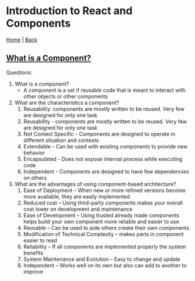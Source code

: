 # Introduction to React and Components

[Home](/README.md) | [Back](/301-main/301TableofContents.md)

## [What is a Component?](https://www.tutorialspoint.com/software_architecture_design/component_based_architecture.htm) 

Questions:

  1. What is a component?
     <ul>
      <li> A component is a set if reusable code that is meant to interact with other objects or other components</li>
      </ul>
  1. What are the characteristics a component?
      <ol>
        <li>	Reusability: components are mostly written to be reused. Very few are designed for only one task </li>
        <li>	Reusability - components are mostly written to be reused. Very few are designed for only one task</li>
        <li> 	Not Context Specific - Components are designed to operate in different situation and contests </li>
        <li> 	Extendable - Can be used with existing components to provide new behavior </li>
        <li> 	Encapsulated - Does not expose internal process while executing code</li>
        <li>	Independent - Components are designed to have few dependencies on others </li>
      </ol>
  1. What are the advantages of using component-based architecture?
      <ol>
        <li>	Ease of Deployment – When new or more refined versions become more available, they are easily implemented</li>
        <li>	Reduced cost – Using third-party components makes your overall cost lower on development and maintenance</li>
        <li>	Ease of Development – Using trusted already made components helps build your own component more reliable and easier to use</li>
        <li>	Reusable – Can be used to aide others create their own components </li>
        <li>	Modification of Technical Complexity – makes parts in component easier to read</li>
        <li>	Reliability – If all components are implemented properly the system benefits</li>
        <li>	System Maintenance and Evolution – Easy to change and update</li>
        <li>	Independent – Works well on its own but also can add to another to improve </li>
      </ol>



